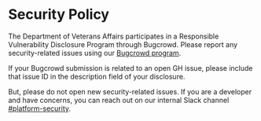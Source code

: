 # Security Policy

The Department of Veterans Affairs participates in a Responsible Vulnerability Disclosure Program through Bugcrowd. Please report any security-related issues using our [Bugcrowd program](https://bugcrowd.com/va-vdp).

If your Bugcrowd submission is related to an open GH issue, please include that issue ID in the description field of your disclosure. 

But, please do not open new security-related issues. If you are a developer and have concerns, you can reach out on our internal Slack channel [#platform-security](https://dsva.slack.com/archives/C02LYP26JTT).
